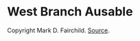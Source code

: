 # West Branch Ausable
Copyright Mark D. Fairchild. [Source](http://rit-mcsl.org/fairchild//HDR.html).